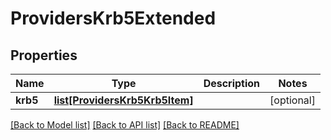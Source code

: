 # ProvidersKrb5Extended

## Properties
Name | Type | Description | Notes
------------ | ------------- | ------------- | -------------
**krb5** | [**list[ProvidersKrb5Krb5Item]**](ProvidersKrb5Krb5Item.md) |  | [optional] 

[[Back to Model list]](../README.md#documentation-for-models) [[Back to API list]](../README.md#documentation-for-api-endpoints) [[Back to README]](../README.md)


